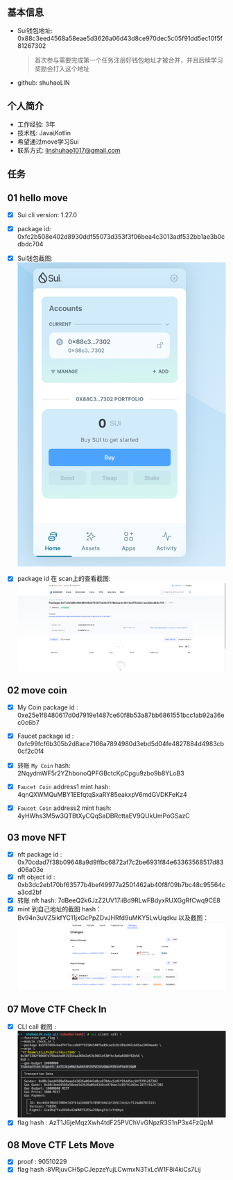 ## 基本信息

- Sui钱包地址: 0x88c3eed4568a58eae5d3626a06d43d8ce970dec5c05f91dd5ec10f5f81267302

  > 首次参与需要完成第一个任务注册好钱包地址才被合并，并且后续学习奖励会打入这个地址
- github: shuhaoLIN

## 个人简介

- 工作经验: 3年
- 技术栈: Java\Kotlin
- 希望通过move学习Sui
- 联系方式: linshuhao1017@gmail.com

## 任务

## 01 hello move

- [x] Sui cli version: 1.27.0
- [x] package id: 0xfc2b508e402d8930ddf55073d353f3f06bea4c3013adf532bb1ae3b0cdbdc704
- [x] Sui钱包截图: ![Sui钱包截图](./images/wallet.png)
- [x] package id 在 scan上的查看截图:![Scan截图](./images/publish_hello_move.png)


##   02 move coin
- [x] My Coin package id : 0xe25e1f8480617d0d7919e1487ce60f8b53a87bb6861551bcc1ab92a36ec0c6b7
- [x] Faucet package id : 0xfc99fcf6b305b2d8ace7166a7894980d3ebd5d04fe4827884d4983cb0cf2c0f4
- [x] 转账 `My Coin` hash: 2NqydmWF5r2YZhbonoQPFGBctcKpCpgu9zbo9b8YLoB3
- [x] `Faucet Coin` address1 mint hash: 4qnQXWMQuMBY1EEfqtqSxaRY85eakxpV6mdGVDKFeKz4
- [x] `Faucet Coin` address2 mint hash: 4yHWhs3M5w3QTBtXyCQqSaDBRcttaEV9QUkUmPoGSazC


##   03 move NFT
- [x] nft package id : 0x70cdad7f38b09648a9d9ffbc6872af7c2be6931f84e63363568517d83d06a03e
- [x] nft object id : 0xb3dc2eb170bf63577b4bef49977a2501462ab40f8f09b7bc48c95564ca3cd2bf
- [x] 转账 nft  hash: 7dBeeQ2k6JzZ2UV17iiBd9RLwFBdyxRUXGgRfCwq9CE8
- [x] mint 到自己地址的截图 hash：Bv94n3uVZ5ikfYC11jxGcPpZDvJHRfd9uMKY5LwUqdku 以及截图：![截图](./images/task3_nft_self.png)

##   07 Move CTF Check In
- [x] CLI call 截图 : ![截图](./code/task7/task7.png)
- [x] flag hash : AzT1J6jeMqzXwh4tdF25PVChVvGNpzR3S1nP3x4FzQpM

##   08 Move CTF Lets Move
- [x] proof : 90510229
- [x] flag hash :8VRjuvCH5pCJepzeYujLCwmxN3TxLcW1F8i4kiCs7Lij
